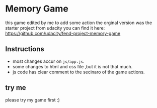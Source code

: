 # Memory Game 
this game edited by me to add some action the orginal version was the starter project from udacity you can find it here: https://github.com/udacity/fend-project-memory-game 


## Instructions

* most changes accur on `js/app.js`.
* some changes to html and css file ,but it is not that much.
* js code has clear comment to the secinaro of the game actions.


## try me

please try my game first :) 
